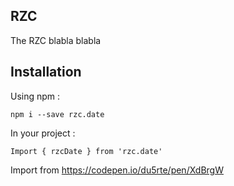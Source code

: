 ## RZC

The RZC blabla blabla 

## Installation 

Using npm : 

`npm i --save rzc.date`

In your project :

`Import { rzcDate } from 'rzc.date'`


Import from https://codepen.io/du5rte/pen/XdBrgW